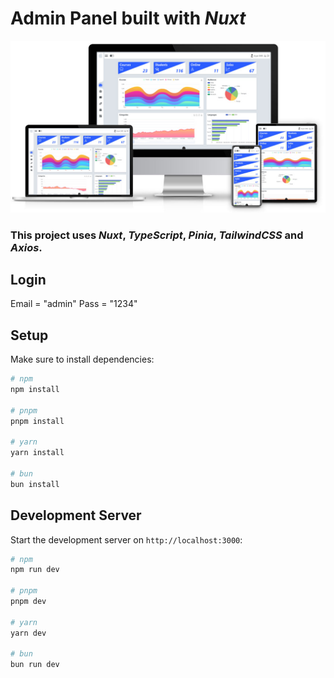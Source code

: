 
# Admin Panel built with ***Nuxt***
<img src="./public/review.jpg">

### This project uses ***Nuxt***, ***TypeScript***, ***Pinia***, ***TailwindCSS*** and ***Axios***.

## Login
Email = "admin"
Pass = "1234"

## Setup

Make sure to install dependencies:

```bash
# npm
npm install

# pnpm
pnpm install

# yarn
yarn install

# bun
bun install
```

## Development Server

Start the development server on `http://localhost:3000`:

```bash
# npm
npm run dev

# pnpm
pnpm dev

# yarn
yarn dev

# bun
bun run dev
```